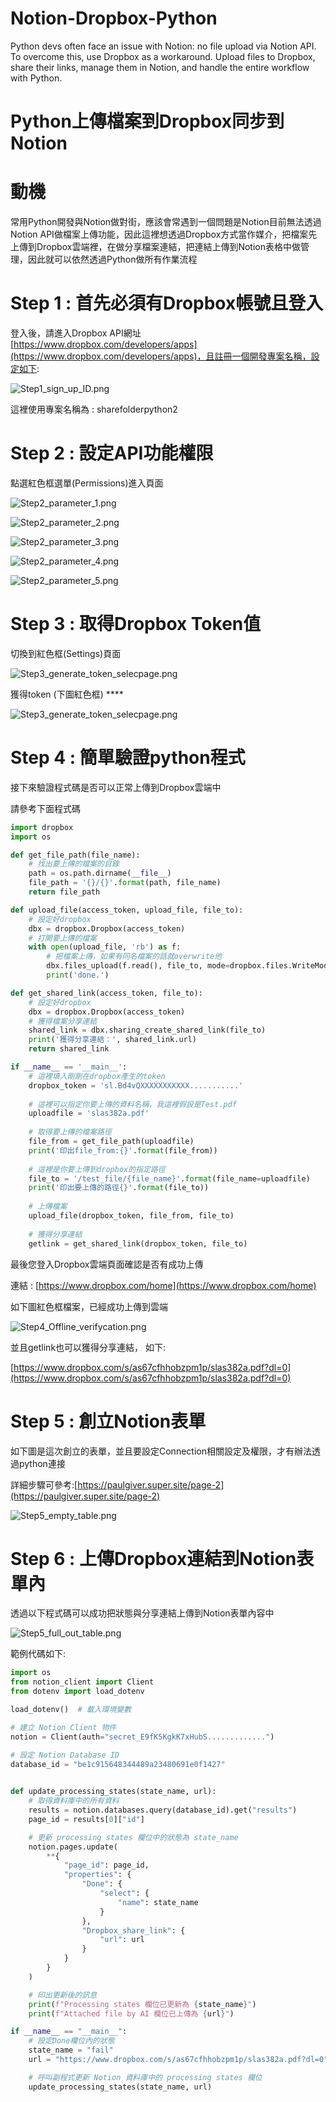 # Notion-Dropbox-Python
Python devs often face an issue with Notion: no file upload via Notion API. To overcome this, use Dropbox as a workaround. Upload files to Dropbox, share their links, manage them in Notion, and handle the entire workflow with Python.
# Python上傳檔案到Dropbox同步到Notion

# 動機

常用Python開發與Notion做對街，應該會常遇到一個問題是Notion目前無法透過Notion API做檔案上傳功能，因此這裡想透過Dropbox方式當作媒介，把檔案先上傳到Dropbox雲端裡，在做分享檔案連結，把連結上傳到Notion表格中做管理，因此就可以依然透過Python做所有作業流程

# Step 1 : 首先必須有Dropbox帳號且登入

登入後，請進入Dropbox API網址[https://www.dropbox.com/developers/apps](https://www.dropbox.com/developers/apps)，且註冊一個開發專案名稱，設定如下:

![Step1_sign_up_ID.png](image/Step1_sign_up_ID.png)

這裡使用專案名稱為 : sharefolderpython2

# Step 2 : 設定API功能權限

點選紅色框選單(Permissions)進入頁面

![Step2_parameter_1.png](image/Step2_parameter_1.png)

![Step2_parameter_2.png](image/Step2_parameter_2.png)

![Step2_parameter_3.png](image/Step2_parameter_3.png)

![Step2_parameter_4.png](image/Step2_parameter_4.png)

![Step2_parameter_5.png](image/Step2_parameter_5.png)

# Step 3 : 取得Dropbox Token值

切換到紅色框(Settings)頁面

![Step3_generate_token_selecpage.png](image/Step3_generate_token_selecpage.png)

獲得token (下圖紅色框) ****

![Step3_generate_token_selecpage.png](image/Step3_generate_token_selecpage%201.png)

# Step 4 : 簡單驗證python程式

接下來驗證程式碼是否可以正常上傳到Dropbox雲端中

請參考下面程式碼

```python
import dropbox
import os

def get_file_path(file_name):
    # 找出要上傳的檔案的目錄
    path = os.path.dirname(__file__)
    file_path = '{}/{}'.format(path, file_name)
    return file_path

def upload_file(access_token, upload_file, file_to):
    # 設定好dropbox
    dbx = dropbox.Dropbox(access_token)
    # 打開要上傳的檔案
    with open(upload_file, 'rb') as f:
        # 把檔案上傳，如果有同名檔案的話就overwrite他
        dbx.files_upload(f.read(), file_to, mode=dropbox.files.WriteMode.overwrite)
        print('done.')

def get_shared_link(access_token, file_to):
    # 設定好dropbox
    dbx = dropbox.Dropbox(access_token)
    # 獲得檔案分享連結
    shared_link = dbx.sharing_create_shared_link(file_to)
    print('獲得分享連結：', shared_link.url)
    return shared_link

if __name__ == '__main__':
    # 這裡填入剛剛在dropbox產生的token
    dropbox_token = 'sl.Bd4vQXXXXXXXXXXX...........'
    
    # 這裡可以指定你要上傳的資料名稱，我這裡假設是Test.pdf
    uploadfile = 'slas382a.pdf'
    
    # 取得要上傳的檔案路徑
    file_from = get_file_path(uploadfile)
    print('印出file_from:{}'.format(file_from))
    
    # 這裡是你要上傳到dropbox的指定路徑
    file_to = '/test_file/{file_name}'.format(file_name=uploadfile)
    print('印出要上傳的路徑{}'.format(file_to))
    
    # 上傳檔案
    upload_file(dropbox_token, file_from, file_to)
    
    # 獲得分享連結
    getlink = get_shared_link(dropbox_token, file_to)
```

最後您登入Dropbox雲端頁面確認是否有成功上傳

連結 : [https://www.dropbox.com/home](https://www.dropbox.com/home)

如下圖紅色框檔案，已經成功上傳到雲端

![Step4_Offline_verifycation.png](image/Step4_Offline_verifycation.png)

並且getlink也可以獲得分享連結， 如下:

[https://www.dropbox.com/s/as67cfhhobzpm1p/slas382a.pdf?dl=0](https://www.dropbox.com/s/as67cfhhobzpm1p/slas382a.pdf?dl=0)

# Step 5 : 創立Notion表單

如下圖是這次創立的表單，並且要設定Connection相關設定及權限，才有辦法透過python連接

詳細步驟可參考:[https://paulgiver.super.site/page-2](https://paulgiver.super.site/page-2)

![Step5_empty_table.png](image/Step5_empty_table.png)

# Step 6 : 上傳Dropbox連結到Notion表單內

透過以下程式碼可以成功把狀態與分享連結上傳到Notion表單內容中

![Step5_full_out_table.png](image/Step5_full_out_table.png)

範例代碼如下:

```python
import os
from notion_client import Client
from dotenv import load_dotenv

load_dotenv()  # 載入環境變數

# 建立 Notion Client 物件
notion = Client(auth="secret_E9fK5KgkK7xHubS.............")

# 設定 Notion Database ID
database_id = "be1c915648344489a23480691e0f1427"
              

def update_processing_states(state_name, url):
    # 取得資料庫中的所有資料
    results = notion.databases.query(database_id).get("results")
    page_id = results[0]["id"]

    # 更新 processing states 欄位中的狀態為 state_name
    notion.pages.update(
        **{
            "page_id": page_id,
            "properties": {
                "Done": {
                    "select": {
                        "name": state_name
                    }
                },
                "Dropbox_share_link": {
                    "url": url
                }
            }
        }
    )

    # 印出更新後的訊息
    print(f"Processing states 欄位已更新為 {state_name}")
    print(f"Attached file by AI 欄位已上傳為 {url}")

if __name__ == "__main__":
    # 設定Done欄位內的狀態
    state_name = "fail"
    url = "https://www.dropbox.com/s/as67cfhhobzpm1p/slas382a.pdf?dl=0"

    # 呼叫副程式更新 Notion 資料庫中的 processing states 欄位
    update_processing_states(state_name, url)
```
